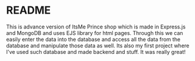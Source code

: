# README
This is advance version of ItsMe Prince shop which is made in Express.js and MongoDB and uses EJS library for html pages. Through this we can easily enter the data into the database and access all the data from the database and manipulate those data as well. Its also my first project where I've used such database and made backend and stuff. It was really great!
